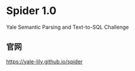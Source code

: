 # Spider 1.0
Yale Semantic Parsing and Text-to-SQL Challenge

## 官网
https://yale-lily.github.io/spider